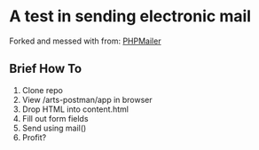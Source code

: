 # A test in sending electronic mail

Forked and messed with from: [PHPMailer](https://github.com/PHPMailer/PHPMailer)

## Brief How To   
1. Clone repo
2. View /arts-postman/app in browser
3. Drop HTML into content.html
4. Fill out form fields
5. Send using mail()
6. Profit?

